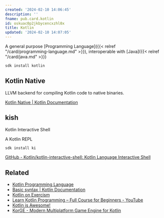 ```yaml
---
created: '2024-02-10 14:06:45'
description: ''
fname: pub.card.kotlin
id: oskuac0p2jkbycencxzhl0x
title: Kotlin
updated: '2024-02-10 14:07:05'
---
```


A general purpose [Programming Language]({{< relref "/card/programming-language.md" >}}), interoperable with [Java]({{< relref "/card/java.md" >}})

```sh
sdk install kotlin
```

## Kotlin Native

LLVM backend for compiling Kotlin code to native binaries.

[Kotlin Native | Kotlin Documentation](https://kotlinlang.org/docs/native-overview.html)

## kish

Kotlin Interactive Shell

A Kotlin REPL

```sh
sdk install ki
```

[GitHub - Kotlin/kotlin-interactive-shell: Kotlin Language Interactive Shell](https://github.com/Kotlin/kotlin-interactive-shell)

## Related

- [Kotlin Programming Language](https://kotlinlang.org)
- [Basic syntax | Kotlin Documentation](https://kotlinlang.org/docs/basic-syntax.html)
- [Kotlin on Exercism](https://exercism.org/tracks/kotlin)
- [Learn Kotlin Programming – Full Course for Beginners - YouTube](https://www.youtube.com/watch?v=EExSSotojVI)
- [Kotlin is Awesome!](https://kotlin.link)
- [KorGE - Modern Multiplatform Game Engine for Kotlin](https://korge.org)
